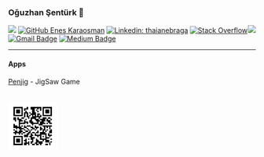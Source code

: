### Oğuzhan Şentürk 👋

<!-- prettier-ignore-start -->
<!-- markdownlint-disable -->
<img align="right" src="https://github-readme-stats.vercel.app/api?username=enesKaraosman&show_icons=true&icon_color=278ECF&text_color=718096&bg_color=f7f7f7&hide_title=true" />


![](https://visitor-badge.glitch.me/badge?page_id=EnesKaraosman.EnesKaraosman)
[![GitHub Enes Karaosman](https://img.shields.io/github/followers/EnesKaraosman?label=follow&style=social)](https://github.com/EnesKaraosman)
[![Linkedin: thaianebraga](https://img.shields.io/badge/-EnesKaraosman-blue?style=flat-square&logo=Linkedin&logoColor=white&link=https://www.linkedin.com/in/enes-karaosman-50b952105/)](https://www.linkedin.com/in/enes-karaosman-50b952105/)
[![Stack Overflow](https://img.shields.io/badge/-Stack%20Overflow-222222?style=flat-square&logo=stack-overflow&logoColor=white&link=https://stackoverflow.com/users/5645821/enes-karaosman)](https://stackoverflow.com/users/5645821/enes-karaosman)
[![Gmail Badge](https://img.shields.io/badge/-enesKaraosman-c14438?style=flat&logo=Gmail&logoColor=white&link=mailto:eneskaraosman53@gmail.com)](mailto:eneskaraosman53@gmail.com)
[![Medium Badge](https://img.shields.io/badge/-enesKaraosman-000000?style=flat&labelColor=000000&logo=Medium&link=https://medium.com/@eneskaraosman53)](https://medium.com/@eneskaraosman53)
<br>

---

#### Apps

[Penjig](https://apps.apple.com/us/app/penjig/id1546984240) - JigSaw Game <br> <br>
<img src="https://github.com/EnesKaraosman/EnesKaraosman/blob/main/penjigQR.png" width="100px" height="100px" style="padding-top: 16px" />
